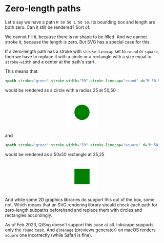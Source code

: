 # Zero-length paths

Let's say we have a path `M 50 50 L 50 50`. Its bounding box and length are both zero.
Can it still be rendered? Sort of.

We cannot fill it, because there is no shape to be filled.
And we cannot stroke it, because the length is zero.
But SVG has a special case for this.

If a zero-length path has a stroke with `stroke-linecap` set to `round` or `square`,
then we have to replace it with a circle or a rectangle with a size equal to `stroke-width`
and a center at the path's start.

This means that:

```xml
<path stroke="green" stroke-width="50" stroke-linecap="round" d="M 50 50 L 50 50"/>
```

would be rendered as a circle with a radius 25 at 50,50

<p align="center">
<img src="images/stroke-linecap-round.png" width="100"/>
</p>

and

```xml
<path stroke="green" stroke-width="50" stroke-linecap="square" d="M 50 50 L 50 50"/>
```

would be rendered as a 50x50 rectangle at 25,25

<p align="center">
<img src="images/stroke-linecap-square.png" width="100"/>
</p>

And while some 2D graphics libraries do support this out of the box, some not.
Which means that an SVG rendering library should check each path for zero-length
subpaths beforehand and replace them with circles and rectangles accordingly.

As of Feb 2023, QtSvg doesn't support this case at all. Inkscape supports only the `round` case.
And `qlmanage` (previews generator) on macOS renders `square` one incorrectly (while Safari is fine).
